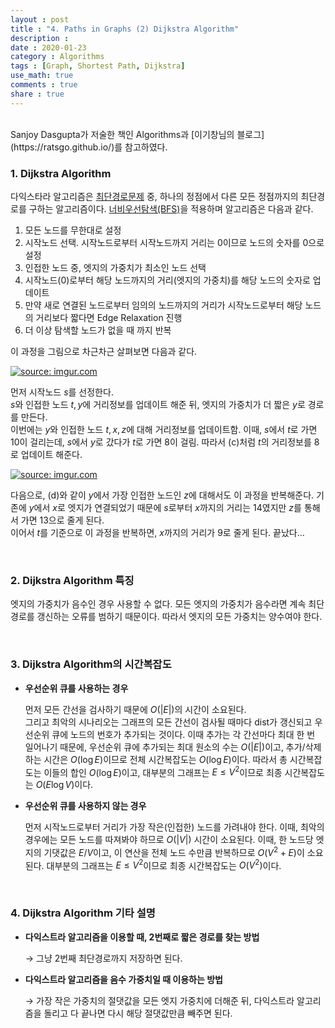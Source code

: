 ```yaml
---
layout : post
title : "4. Paths in Graphs (2) Dijkstra Algorithm"
description :
date : 2020-01-23
category : Algorithms
tags : [Graph, Shortest Path, Dijkstra]
use_math: true
comments : true
share : true
---
```


<br/>
Sanjoy Dasgupta가 저술한 책인 Algorithms과 [이기창님의 블로그](https://ratsgo.github.io/)를 참고하였다.

<br/>

### 1. Dijkstra Algorithm

다익스타라 알고리즘은 [최단경로문제](https://taewonkimz.github.io/2020-01-22/shortestpath/) 중, 하나의 정점에서 다른 모든 정점까지의 최단경로를 구하는 알고리즘이다. [너비우선탐색(BFS)](https://taewonkimz.github.io/2020-01-21/dfsbfs/)을 적용하며 알고리즘은 다음과 같다.

1. 모든 노드를 무한대로 설정
2. 시작노드 선택. 시작노드로부터 시작노드까지 거리는 0이므로 노드의 숫자를 0으로 설정
3. 인접한 노드 중, 엣지의 가중치가 최소인 노드 선택
4. 시작노드(0)로부터 해당 노드까지의 거리(엣지의 가중치)를 해당 노드의 숫자로 업데이트
5. 만약 새로 연결된 노드로부터 임의의 노드까지의 거리가 시작노드로부터 해당 노드의 거리보다 짧다면 Edge Relaxation 진행
6. 더 이상 탐색할 노드가 없을 때 까지 반복

이 과정을 그림으로 차근차근 살펴보면 다음과 같다.

<a href="https://imgur.com/EKu1v4e"><img src="https://i.imgur.com/EKu1v4e.png" title="source: imgur.com" /></a>

먼저 시작노드 $s$를 선정한다.  
$s$와 인접한 노드 $t, y$에 거리정보를 업데이트 해준 뒤, 엣지의 가중치가 더 짧은 $y$로 경로를 만든다.  
이번에는 $y$와 인접한 노드 $t, x, z$에 대해 거리정보를 업데이트함. 이때, $s$에서 $t$로 가면 10이 걸리는데, $s$에서 $y$로 갔다가 $t$로 가면 8이 걸림. 따라서 (c)처럼 $t$의 거리정보를 8로 업데이트 해준다.

<a href="https://imgur.com/3wBSN7Z"><img src="https://i.imgur.com/3wBSN7Z.png" title="source: imgur.com" /></a>

다음으로, (d)와 같이 $y$에서 가장 인접한 노드인 $z$에 대해서도 이 과정을 반복해준다. 기존에 $y$에서 $x$로 엣지가 연결되었기 때문에 $s$로부터 $x$까지의 거리는 14였지만 $z$를 통해서 가면 13으로 줄게 된다.  
이어서 $t$를 기준으로 이 과정을 반복하면, $x$까지의 거리가 9로 줄게 된다. 끝났다...

<br/>

### 2. Dijkstra Algorithm 특징

엣지의 가중치가 음수인 경우 사용할 수 없다. 모든 엣지의 가중치가 음수라면 계속 최단경로를 갱신하는 오류를 범하기 때문이다. 따라서 엣지의 모든 가중치는 양수여야 한다.

<br/>

### 3. Dijkstra Algorithm의 시간복잡도

- **우선순위 큐를 사용하는 경우**

  먼저 모든 간선을 검사하기 때문에 $O(\left\vert E \right\vert)$의 시간이 소요된다.  
  그리고 최악의 시나리오는 그래프의 모든 간선이 검사될 때마다 dist가 갱신되고 우선순위 큐에 노드의 번호가 추가되는 것이다. 이때 추가는 각 간선마다 최대 한 번 일어나기 때문에, 우선순위 큐에 추가되는 최대 원소의 수는 $O(\left\vert E \right\vert)$이고, 추가/삭제하는 시간은 $O(\log E)$이므로 전체 시간복잡도는 $O(\log E)$이다. 따라서 총 시간복잡도는 이들의 합인 $O(\log E)$이고, 대부분의 그래프는 $E \leq V^2$이므로 최종 시간복잡도는 $O(E\log V)$이다.

- **우선순위 큐를 사용하지 않는 경우**

  먼저 시작노드로부터 거리가 가장 작은(인접한) 노드를 가려내야 한다. 이때, 최악의 경우에는 모든 노드를 따져봐야 하므로 $O(\left\vert V \right\vert)$ 시간이 소요된다. 이때, 한 노드당 엣지의 기댓값은 $E/V$이고, 이 연산을 전체 노드 수만큼 반복하므로 $O(V^2+E)$이 소요된다. 대부분의 그래프는 $E \leq V^2$이므로 최종 시간복잡도는 $O(V^2)$이다.

<br/>

### 4. Dijkstra Algorithm 기타 설명

- **다익스트라 알고리즘을 이용할 때, 2번째로 짧은 경로를 찾는 방법**

  $\rightarrow$ 그냥 2번째 최단경로까지 저장하면 된다.

- **다익스트라 알고리즘을 음수 가중치일 때 이용하는 방법**

  $\rightarrow$ 가장 작은 가중치의 절댓값을 모든 엣지 가중치에 더해준 뒤, 다익스트라 알고리즘을 돌리고 다 끝나면 다시 해당 절댓값만큼 빼주면 된다.


<br/>

















